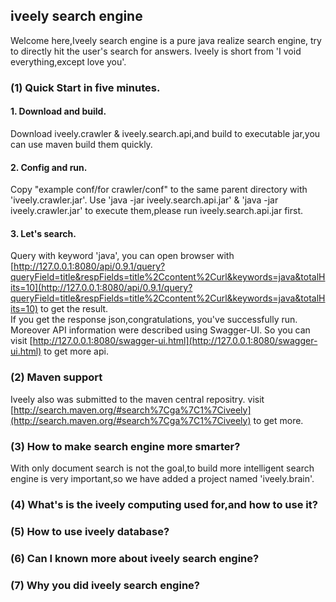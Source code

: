 ## iveely search engine
Welcome here,Iveely search engine is a pure java realize search engine, try to directly hit the user's search for answers.
Iveely is short from 'I void everything,except love you'.
### (1) Quick Start in five minutes.
#### 1. Download and build.
Download iveely.crawler & iveely.search.api,and build to executable jar,you can use maven build them quickly.
#### 2. Config and run.
Copy "example conf/for crawler/conf" to the same parent directory with 'iveely.crawler.jar'.
Use 'java -jar iveely.search.api.jar' & 'java -jar iveely.crawler.jar' to execute them,please run iveely.search.api.jar first.
#### 3. Let's search.
Query with keyword 'java', you can open browser with [http://127.0.0.1:8080/api/0.9.1/query?queryField=title&respFields=title%2Ccontent%2Curl&keywords=java&totalHits=10](http://127.0.0.1:8080/api/0.9.1/query?queryField=title&respFields=title%2Ccontent%2Curl&keywords=java&totalHits=10) to get the result.<br/>
If you get the response json,congratulations, you've successfully run.<br/>
Moreover API information were described using Swagger-UI. So you can visit [http://127.0.0.1:8080/swagger-ui.html](http://127.0.0.1:8080/swagger-ui.html) to get more api.
### (2) Maven support
Iveely also was submitted to the maven central repositry. visit [http://search.maven.org/#search%7Cga%7C1%7Civeely](http://search.maven.org/#search%7Cga%7C1%7Civeely) to get more.
### (3) How to make search engine more smarter?
With only document search is not the goal,to build more intelligent search engine is very important,so we have added a project named 'iveely.brain'.<br/>
### (4) What's is the iveely computing used for,and how to use it?
### (5) How to use iveely database?
### (6) Can I known more about iveely search engine?
### (7) Why you did iveely search engine?